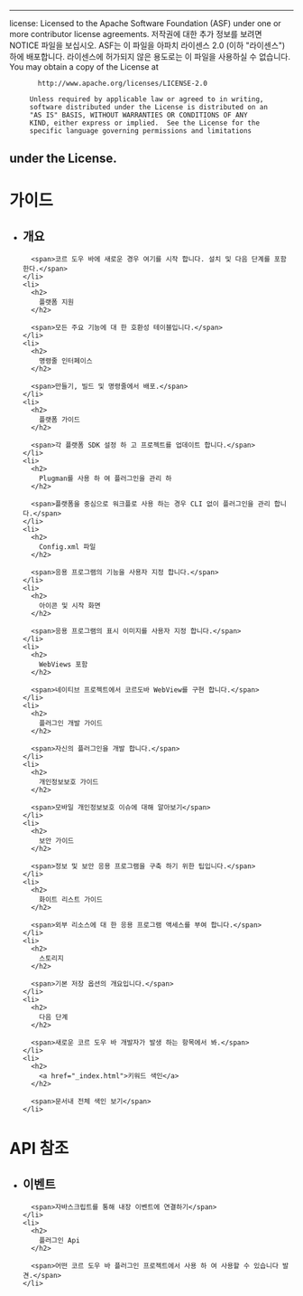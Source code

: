 * * *

license: Licensed to the Apache Software Foundation (ASF) under one or more contributor license agreements. 저작권에 대한 추가 정보를 보려면 NOTICE 파일을 보십시오. ASF는 이 파일을 아파치 라이센스 2.0 (이하 "라이센스") 하에 배포합니다. 라이센스에 허가되지 않은 용도로는 이 파일을 사용하실 수 없습니다. You may obtain a copy of the License at

           http://www.apache.org/licenses/LICENSE-2.0
    
         Unless required by applicable law or agreed to in writing,
         software distributed under the License is distributed on an
         "AS IS" BASIS, WITHOUT WARRANTIES OR CONDITIONS OF ANY
         KIND, either express or implied.  See the License for the
         specific language governing permissions and limitations
    

## under the License.

<div id="home">
  <h1>
    가이드
  </h1>
  
  <ul>
    <li>
      <h2>
        개요
      </h2>
      
      <span>코르 도우 바에 새로운 경우 여기를 시작 합니다. 설치 및 다음 단계를 포함 한다.</span>
    </li>
    <li>
      <h2>
        플랫폼 지원
      </h2>
      
      <span>모든 주요 기능에 대 한 호환성 테이블입니다.</span>
    </li>
    <li>
      <h2>
        명령줄 인터페이스
      </h2>
      
      <span>만들기, 빌드 및 명령줄에서 배포.</span>
    </li>
    <li>
      <h2>
        플랫폼 가이드
      </h2>
      
      <span>각 플랫폼 SDK 설정 하 고 프로젝트를 업데이트 합니다.</span>
    </li>
    <li>
      <h2>
        Plugman를 사용 하 여 플러그인을 관리 하
      </h2>
      
      <span>플랫폼을 중심으로 워크플로 사용 하는 경우 CLI 없이 플러그인을 관리 합니다.</span>
    </li>
    <li>
      <h2>
        Config.xml 파일
      </h2>
      
      <span>응용 프로그램의 기능을 사용자 지정 합니다.</span>
    </li>
    <li>
      <h2>
        아이콘 및 시작 화면
      </h2>
      
      <span>응용 프로그램의 표시 이미지를 사용자 지정 합니다.</span>
    </li>
    <li>
      <h2>
        WebViews 포함
      </h2>
      
      <span>네이티브 프로젝트에서 코르도바 WebView를 구현 합니다.</span>
    </li>
    <li>
      <h2>
        플러그인 개발 가이드
      </h2>
      
      <span>자신의 플러그인을 개발 합니다.</span>
    </li>
    <li>
      <h2>
        개인정보보호 가이드
      </h2>
      
      <span>모바일 개인정보보호 이슈에 대해 알아보기</span>
    </li>
    <li>
      <h2>
        보안 가이드
      </h2>
      
      <span>정보 및 보안 응용 프로그램을 구축 하기 위한 팁입니다.</span>
    </li>
    <li>
      <h2>
        화이트 리스트 가이드
      </h2>
      
      <span>외부 리소스에 대 한 응용 프로그램 액세스를 부여 합니다.</span>
    </li>
    <li>
      <h2>
        스토리지
      </h2>
      
      <span>기본 저장 옵션의 개요입니다.</span>
    </li>
    <li>
      <h2>
        다음 단계
      </h2>
      
      <span>새로운 코르 도우 바 개발자가 발생 하는 항목에서 봐.</span>
    </li>
    <li>
      <h2>
        <a href="_index.html">키워드 색인</a>
      </h2>
      
      <span>문서내 전체 색인 보기</span>
    </li>
  </ul>
  
  <h1>
    API 참조
  </h1>
  
  <ul>
    <li>
      <h2>
        이벤트
      </h2>
      
      <span>자바스크립트를 통해 내장 이벤트에 연결하기</span>
    </li>
    <li>
      <h2>
        플러그인 Api
      </h2>
      
      <span>어떤 코르 도우 바 플러그인 프로젝트에서 사용 하 여 사용할 수 있습니다 발견.</span>
    </li>
  </ul>
</div>